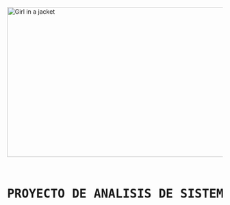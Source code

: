 <img src="https://www.queestudiar.org/wp-content/uploads/2017/10/software-750x350.jpg" alt="Girl in a jacket" width="750" height="350">
<pre>
                     <h1>PROYECTO DE ANALISIS DE SISTEMAS II</h1>
</pre>
